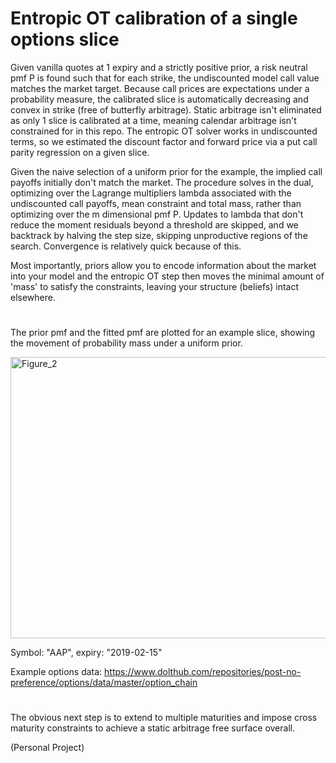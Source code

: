 # Entropic OT calibration of a single options slice 

Given vanilla quotes at 1 expiry and a strictly positive prior, a risk neutral pmf P is found such that for each strike, the undiscounted model call value matches the market target. Because call prices are expectations under a probability measure, the calibrated slice is automatically decreasing and convex in strike (free of butterfly arbitrage). Static arbitrage isn't eliminated as only 1 slice is calibrated at a time, meaning calendar arbitrage isn't constrained for in this repo. The entropic OT solver works in undiscounted terms, so we estimated the discount factor and forward price via a put call parity regression on a given slice.

Given the naive selection of a uniform prior for the example, the implied call payoffs initially don't match the market. The procedure solves in the dual, optimizing over the Lagrange multipliers lambda associated with the undiscounted call payoffs, mean constraint and total mass, rather than optimizing over the m dimensional pmf P. Updates to lambda that don't reduce the moment residuals beyond a threshold are skipped, and we backtrack by halving the step size, skipping unproductive regions of the search. Convergence is relatively quick because of this.

Most importantly, priors allow you to encode information about the market into your model and the entropic OT step then moves the minimal amount of 'mass' to satisfy the constraints, leaving your structure (beliefs) intact elsewhere.

#

The prior pmf and the fitted pmf are plotted for an example slice, showing the movement of probability mass under a uniform prior.

<img width="800" height="450" alt="Figure_2" src="https://github.com/user-attachments/assets/6bf1ceec-e954-46bc-b71b-b709282bba3c" />

Symbol: "AAP", expiry: "2019-02-15"

Example options data: https://www.dolthub.com/repositories/post-no-preference/options/data/master/option_chain

# 

The obvious next step is to extend to multiple maturities and impose cross maturity constraints to achieve a static arbitrage free surface overall.

(Personal Project)
